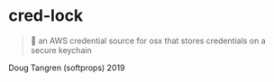 # cred-lock

> 🔐 an AWS credential source for osx that stores credentials on a secure keychain

Doug Tangren (softprops) 2019